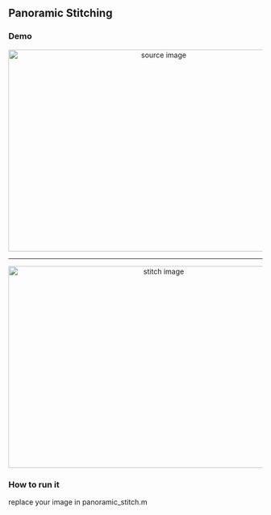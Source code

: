 ## Panoramic Stitching


### Demo
<div align="center">
  <img src="https://github.com/liziniu/cvpr_2018_spring/blob/master/Panoramic%20Stitching/img/source.png" title="source image" height="400" width="600">
</div>

-----
<div align="center">
  <img src="https://github.com/liziniu/cvpr_2018_spring/blob/master/Panoramic%20Stitching/img/stitch.png" title="stitch image" height="400" width="600">
</div>


### How to run it

replace your image in panoramic_stitch.m

